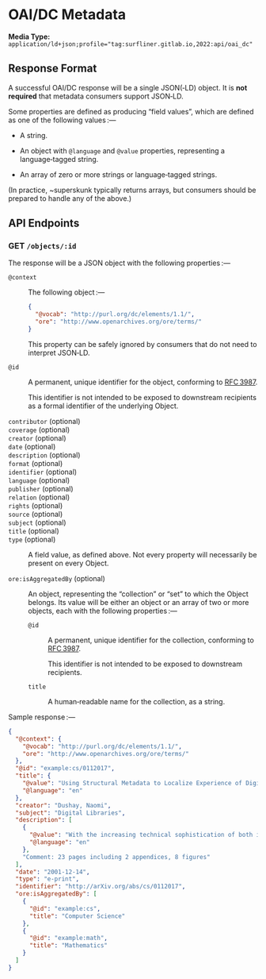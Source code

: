 # OAI/DC Metadata

**Media Type:**
`application/ld+json;profile="tag:surfliner.gitlab.io,2022:api/oai_dc"`

## Response Format

A successful OAI/DC response will be a single JSON(‐LD) object.
It is **not required** that metadata consumers support JSON‐LD.

Some properties are defined as producing “field values”, which are
  defined as one of the following values&#x202F;:—

 +  A string.

 +  An object with `@language` and `@value` properties, representing a
      language‐tagged string.

 +  An array of zero or more strings or language‐tagged strings.

(In practice, ~superskunk typically returns arrays, but consumers should be
prepared to handle any of the above.) 

## API Endpoints

### GET `/objects/:id`

The response will be a JSON object with the following
  properties&#x202F;:—

<dl>
  <dt><code>@context</code></dt>
  <dd>

The following object&#x202F;:—

```json
{
  "@vocab": "http://purl.org/dc/elements/1.1/",
  "ore": "http://www.openarchives.org/ore/terms/"
}
```

This property can be safely ignored by consumers that do not need to
  interpret JSON‐LD.

  </dd>
  <dt><code>@id</code></dt>
  <dd>

A permanent, unique identifier for the object, conforming to
  [RFC&#x202F;3987][rfc3987].

This identifier is not intended to be exposed to downstream recipients
  as a formal identifier of the underlying Object.

  </dd>
  <dt><code>contributor</code> (optional)</dt>
  <dt><code>coverage</code> (optional)</dt>
  <dt><code>creator</code> (optional)</dt>
  <dt><code>date</code> (optional)</dt>
  <dt><code>description</code> (optional)</dt>
  <dt><code>format</code> (optional)</dt>
  <dt><code>identifier</code> (optional)</dt>
  <dt><code>language</code> (optional)</dt>
  <dt><code>publisher</code> (optional)</dt>
  <dt><code>relation</code> (optional)</dt>
  <dt><code>rights</code> (optional)</dt>
  <dt><code>source</code> (optional)</dt>
  <dt><code>subject</code> (optional)</dt>
  <dt><code>title</code> (optional)</dt>
  <dt><code>type</code> (optional)</dt>
  <dd>

A field value, as defined above.
Not every property will necessarily be present on every Object.

  </dd>
  <dt><code>ore:isAggregatedBy</code> (optional)</dt>
  <dd>

An object, representing the “collection” or “set” to which the Object
  belongs.
Its value will be either an object or an array of two or more objects,
  each with the following properties&#x202F;:—

<dl>
  <dt><code>@id</code></dt>
  <dd>

A permanent, unique identifier for the collection, conforming to
  [RFC&#x202F;3987][rfc3987].

This identifier is not intended to be exposed to downstream recipients.

  </dd>
  <dt><code>title</code></dt>
  <dd>

A human‐readable name for the collection, as a string.

  </dd>
</dl>

  </dd>
</dl>

Sample response&#x202F;:—

```json
{
  "@context": {
    "@vocab": "http://purl.org/dc/elements/1.1/",
    "ore": "http://www.openarchives.org/ore/terms/"
  },
  "@id": "example:cs/0112017",
  "title": {
    "@value": "Using Structural Metadata to Localize Experience of Digital Content",
    "@language": "en"
  },
  "creator": "Dushay, Naomi",
  "subject": "Digital Libraries",
  "description": [
    {
      "@value": "With the increasing technical sophistication of both information consumers and providers, there is increasing demand for more meaningful experiences of digital information. We present a framework that separates digital object experience, or rendering, from digital object storage and manipulation, so the rendering can be tailored to particular communities of users.",
      "@language": "en"
    },
    "Comment: 23 pages including 2 appendices, 8 figures"
  ],
  "date": "2001-12-14",
  "type": "e-print",
  "identifier": "http://arXiv.org/abs/cs/0112017",
  "ore:isAggregatedBy": [
    {
      "@id": "example:cs",
      "title": "Computer Science"
    },
    {
      "@id": "example:math",
      "title": "Mathematics"
    }
  ]
}
```

[rfc3987]: https://www.rfc-editor.org/rfc/rfc3987.html
